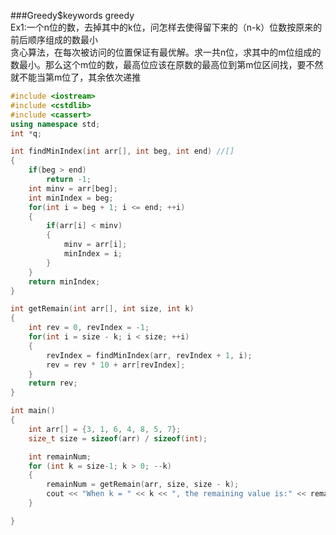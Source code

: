 ###Greedy$keywords greedy  
Ex1:一个n位的数，去掉其中的k位，问怎样去使得留下来的（n-k）位数按原来的前后顺序组成的数最小  
贪心算法，在每次被访问的位置保证有最优解。求一共n位，求其中的m位组成的数最小。那么这个m位的数，最高位应该在原数的最高位到第m位区间找，要不然就不能当第m位了，其余依次递推  
```cpp
#include <iostream>
#include <cstdlib>
#include <cassert>
using namespace std;
int *q;

int findMinIndex(int arr[], int beg, int end) //[]
{
    if(beg > end)
        return -1;
    int minv = arr[beg];
    int minIndex = beg;
    for(int i = beg + 1; i <= end; ++i)
    {
        if(arr[i] < minv)
        {
            minv = arr[i];
            minIndex = i;
        }
    }
    return minIndex;
}

int getRemain(int arr[], int size, int k)
{
    int rev = 0, revIndex = -1;
    for(int i = size - k; i < size; ++i)
    {
        revIndex = findMinIndex(arr, revIndex + 1, i);
        rev = rev * 10 + arr[revIndex];
    }
    return rev;
}

int main()
{
    int arr[] = {3, 1, 6, 4, 8, 5, 7};
    size_t size = sizeof(arr) / sizeof(int);

    int remainNum;
    for (int k = size-1; k > 0; --k)
    {
        remainNum = getRemain(arr, size, size - k);
        cout << "When k = " << k << ", the remaining value is:" << remainNum << endl;
    }

}
```
